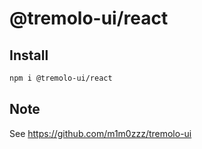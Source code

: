 # @tremolo-ui/react

## Install

```bash
npm i @tremolo-ui/react
```

## Note

See https://github.com/m1m0zzz/tremolo-ui
